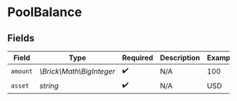 # PoolBalance


## Fields

| Field                    | Type                     | Required                 | Description              | Example                  |
| ------------------------ | ------------------------ | ------------------------ | ------------------------ | ------------------------ |
| `amount`                 | *\Brick\Math\BigInteger* | :heavy_check_mark:       | N/A                      | 100                      |
| `asset`                  | *string*                 | :heavy_check_mark:       | N/A                      | USD                      |